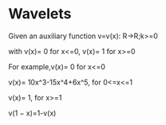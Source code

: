 # Wavelets
Given an auxiliary function v=v(x): R->R;k>=0

with v(x)= 0 for x<=0,  v(x)= 1 for x>=0

For example,v(x)= 0 for x<=0

v(x)= 10x^3-15x^4+6x^5, for 0<=x<=1

v(x)= 1, for x>=1

v(1 − x)=1-v(x)
